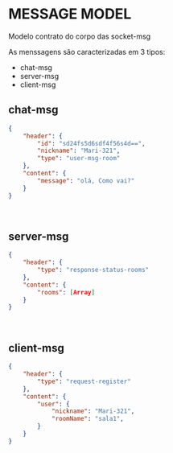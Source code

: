 # MESSAGE MODEL
Modelo contrato do corpo das socket-msg

As menssagens são caracterizadas em 3 tipos:
- chat-msg
- server-msg
- client-msg

## chat-msg
~~~json
{
    "header": {
        "id": "sd24fs5d6sdf4f56s4d==",
        "nickname": "Mari-321",
        "type": "user-msg-room"
    },
    "content": {
        "message": "olá, Como vai?"
    }
}
~~~

<br>

## server-msg
~~~json
{
    "header": {
        "type": "response-status-rooms"
    },
    "content": {
        "rooms": [Array]
    }
}
~~~

<br>

## client-msg
~~~json
{
    "header": {
        "type": "request-register"
    },
    "content": {
        "user": {
            "nickname": "Mari-321",
            "roomName": "sala1",
        }
    }
}
~~~